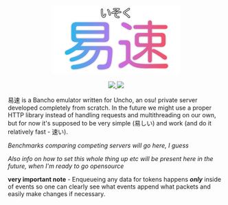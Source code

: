 <p align="center">
    <img src="media/isoku.png"/>
</p>
<p align="center">
    <a href="https://travis-ci.org/github/nrabulinski/isoku">
        <img src="https://img.shields.io/travis/nrabulinski/isoku/async-rewrite?logo=travis&style=for-the-badge"/>
    </a>
    <a href="https://codecov.io/gh/nrabulinski/isoku">
        <img src="https://img.shields.io/codecov/c/gh/nrabulinski/isoku/async-rewrite?logo=codecov&style=for-the-badge"/>
    </a>
</p>

易速 is a Bancho emulator written for Uncho, an osu! private server developed completely from scratch. In the future we might use a proper HTTP library instead of handling requests and multithreading on our own, but for now it's supposed to be very simple (易しい) and work (and do it relatively fast - 速い).

*Benchmarks comparing competing servers will go here, I guess*

*Also info on how to set this whole thing up etc will be present here in the future, when I'm ready to go opensource*

**very important note** - Enqueueing any data for tokens happens ***only*** inside of events so one can clearly see what events append what packets and easily make changes if necessary.